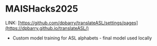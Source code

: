 # MAISHacks2025
LINK: [https://github.com/dpbarry/translateASL/settings/pages](https://dpbarry.github.io/translateASL/)
- Custom model training for ASL alphabets - final model used locally
